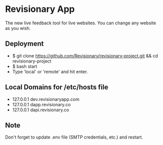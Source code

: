 # Revisionary App

The new live feedback tool for live websites. You can change any website as you wish.

## Deployment

-   \$ git clone https://github.com/Revisionary/revisionary-project.git && cd revisionary-project
-   \$ bash start
-   Type 'local' or 'remote' and hit enter.

## Local Domains for /etc/hosts file

-   127.0.0.1 dev.revisionaryapp.com
-   127.0.0.1 dapp.revisionary.co
-   127.0.0.1 dapi.revisionary.co

## Note

Don't forget to update .env file (SMTP credentials, etc.) and restart.
